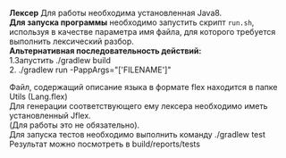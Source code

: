 **Лексер**
Для работы необходима установленная Java8.  
**Для запуска программы** необходимо запустить скрипт `run.sh`, используя в качестве параметра
имя файла, для которого требуется выполнить лексический разбор.  
**Альтернативная последовательность действий:**  
1.Запустить ./gradlew build  
2. ./gradlew run -PappArgs="['FILENAME']"  

Файл, содержащий описание языка в формате flex находится в папке Utils (Lang.flex)  
Для генерации соответствующего ему лексера необходимо иметь установленный Jflex.  
(Для работы это не обязательно).  
Для запуска тестов необходимо выполнить команду ./gradlew test  
Результат можно посмотреть в build/reports/tests